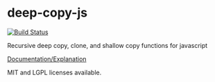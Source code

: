 # deep-copy-js

[![Build Status](https://travis-ci.org/ghatchue/jscopy.png?branch=master)](https://travis-ci.org/ghatchue/jscopy)

Recursive deep copy, clone, and shallow copy functions for javascript

[Documentation/Explanation](http://oranlooney.com/deep-copy-javascript/)

MIT and LGPL licenses available.
